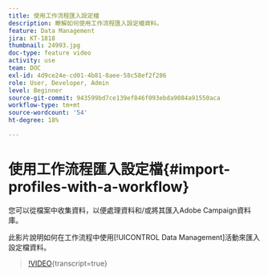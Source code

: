 ```yaml
---
title: 使用工作流程匯入設定檔
description: 瞭解如何使用工作流程匯入設定檔資料。
feature: Data Management
jira: KT-1818
thumbnail: 24993.jpg
doc-type: feature video
activity: use
team: DOC
exl-id: 4d9ce24e-cd01-4b81-8aee-58c58ef2f286
role: User, Developer, Admin
level: Beginner
source-git-commit: 943599bd7ce139ef846f093ebda9084a91550aca
workflow-type: tm+mt
source-wordcount: '54'
ht-degree: 18%

---
```


# 使用工作流程匯入設定檔{#import-profiles-with-a-workflow}

您可以從檔案中收集資料，以便處理資料和/或將其匯入Adobe Campaign資料庫。

此影片說明如何在工作流程中使用[!UICONTROL Data Management]活動來匯入設定檔資料。

>[!VIDEO](https://video.tv.adobe.com/v/24993?learn=on){transcript=true}
